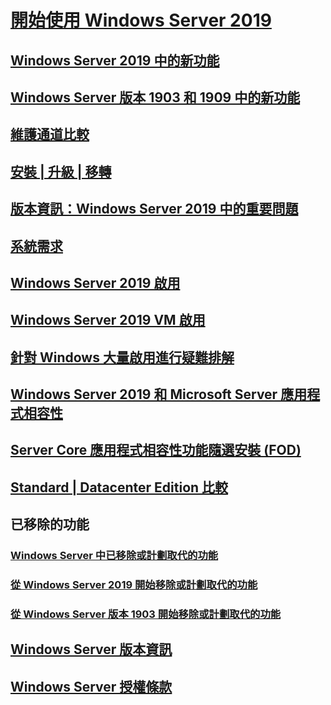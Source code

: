 # [開始使用 Windows Server 2019](get-started-19.md) 
## [Windows Server 2019 中的新功能](whats-new-19.md)
## [Windows Server 版本 1903 和 1909 中的新功能](whats-new-in-windows-server-1903-1909.md)
## [維護通道比較](servicing-channels-19.md)
## [安裝 | 升級 | 移轉](install-upgrade-migrate-19.md)
## [版本資訊：Windows Server 2019 中的重要問題](rel-notes-19.md)
## [系統需求](sys-reqs-19.md)
## [Windows Server 2019 啟用](activation-19.md)
## [Windows Server 2019 VM 啟用](vm-activation-19.md)
## [針對 Windows 大量啟用進行疑難排解](../get-started/activation-troubleshooting-guide.md)
## [Windows Server 2019 和 Microsoft Server 應用程式相容性](app-compat-19.md)
## [Server Core 應用程式相容性功能隨選安裝 (FOD)](install-fod-19.md)
## [Standard | Datacenter Edition 比較](editions-comparison-19.md)
## 已移除的功能
### [Windows Server 中已移除或計劃取代的功能](removed-features.md)
### [從 Windows Server 2019 開始移除或計劃取代的功能](removed-features-19.md)
### [從 Windows Server 版本 1903 開始移除或計劃取代的功能](removed-features-1903.md)
## [Windows Server 版本資訊](../get-started/windows-server-release-info.md)
## [Windows Server 授權條款](../windows-server-licensing/windows-server-licensing.md)